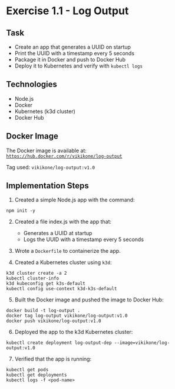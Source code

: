 # Exercise 1.1 - Log Output

## Task

- Create an app that generates a UUID on startup
- Print the UUID with a timestamp every 5 seconds
- Package it in Docker and push to Docker Hub
- Deploy it to Kubernetes and verify with `kubectl logs`

## Technologies

- Node.js
- Docker
- Kubernetes (k3d cluster)
- Docker Hub

## Docker Image

The Docker image is available at:  
[`https://hub.docker.com/r/vikikone/log-output`](https://hub.docker.com/r/vikikone/log-output)

Tag used: `vikikone/log-output:v1.0`

## Implementation Steps
1. Created a simple Node.js app with the command:
```
npm init -y
```

2. Created a file index.js with the app that:
   - Generates a UUID at startup
   - Logs the UUID with a timestamp every 5 seconds

3. Wrote a `Dockerfile` to containerize the app.
4. Created a Kubernetes cluster using `k3d`:
```
k3d cluster create -a 2
kubectl cluster-info
k3d kubeconfig get k3s-default
kubectl config use-context k3d-k3s-default
```
5. Built the Docker image and pushed the image to Docker Hub:
```
docker build -t log-output .
docker tag log-output vikikone/log-output:v1.0
docker push vikikone/log-output:v1.0
```
6. Deployed the app to the k3d Kubernetes cluster:
```
kubectl create deployment log-output-dep --image=vikikone/log-output:v1.0
```
7. Verified that the app is running:
```
kubectl get pods
kubectl get deployments
kubectl logs -f <pod-name>
```
